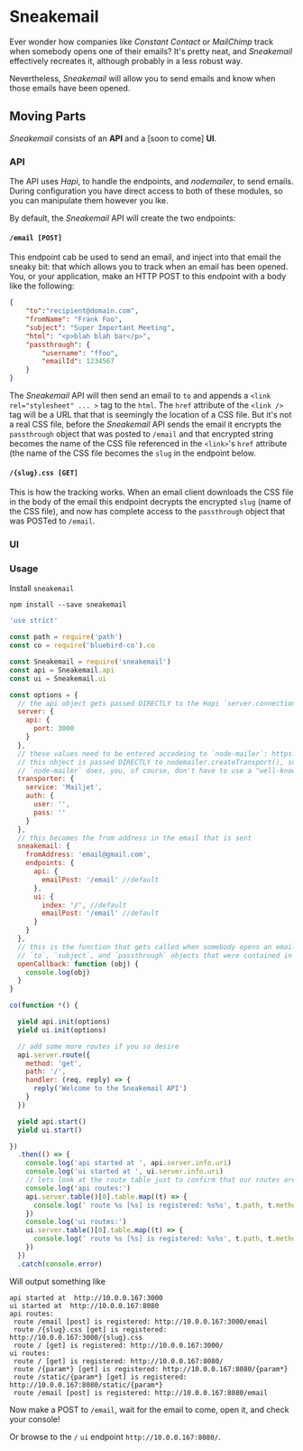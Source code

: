# Sneakemail

Ever wonder how companies like _Constant Contact_ or _MailChimp_ track when somebody opens one of their emails?  It's pretty neat, and _Sneakemail_ effectively recreates it, although probably in a less robust way.

Nevertheless, _Sneakemail_ will allow you to send emails and know when those emails have been opened.

## Moving Parts

_Sneakemail_ consists of an **API** and a [soon to come] **UI**.

### API

The API uses _Hapi_, to handle the endpoints, and _nodemailer_, to send emails.  During configuration you have direct access to both of these modules, so you can manipulate them however you lke.

By default, the _Sneakemail_ API will create the two endpoints:

#### `/email [POST]`
	
This endpoint cab be used to send an email, and inject into that email the sneaky bit: that which allows you to track when an email has been opened.  You, or your application, make an HTTP POST to this endpoint with a body like the following:

```json
{
	"to":"recipient@domain.com",
    "fromName": "Frank Foo",
    "subject": "Super Important Meeting",
    "html": "<p>blah blah bar</p>",
    "passthrough": {
    	"username": "ffoo",
        "emailId": 1234567
    }
}
```

The _Sneakemail_ API will then send an email to `to` and appends a `<link rel="stylesheet" ... >` tag to the `html`.  The `href` attribute of the `<link />` tag will be a URL that that is seemingly the location of a CSS file.  But it's not a real CSS file, before the _Sneakemail_ API sends the email it encrypts the `passthrough` object that was posted to `/email` and that encrypted string becomes the name of the CSS file referenced in the `<link>`'s `href` attribute (the name of the CSS file becomes the `slug` in the endpoint below.
    
#### `/{slug}.css [GET]`

This is how the tracking works.  When an email client downloads the CSS file in the body of the email this endpoint decrypts the encrypted `slug` (name of the CSS file), and now has complete access to the `passthrough` object that was POSTed to `/email`.

### UI

### Usage

Install `sneakemail`

```
npm install --save sneakemail
```

```javascript
'use strict'

const path = require('path')
const co = require('bluebird-co').co

const Sneakemail = require('sneakemail')
const api = Sneakemail.api
const ui = Sneakemail.ui

const options = {
  // the api object gets passed DIRECTLY to the Hapi `server.connection()` method
  server: {
    api: {
      port: 3000
    }
  },
  // these values need to be entered accodeing to `node-mailer`: https://nodemailer.com/smtp/well-known,
  // this object is passed DIRECTLY to nodemailer.createTransport(), so do whatever you like according to what
  // `node-mailer` does, you, of course, don't have to use a "well-known" service, as this example does
  transporter: {
    service: 'Mailjet',
    auth: {
      user: '',
      pass: ''
    }
  },
  // this becomes the from address in the email that is sent
  sneakemail: {
    fromAddress: 'email@gmail.com',
    endpoints: {
      api: {
        emailPost: '/email' //default
      },
      ui: {
        index: '/', //default
        emailPost: '/email' //default
      }
    }
  },
  // this is the function that gets called when somebody opens an email, its argument is an object that contains the
  // `to`, `subject`, and `passthrough` objects that were contained in the body of the HTTP POST to `/email`
  openCallback: function (obj) {
    console.log(obj)
  }
}

co(function *() {

  yield api.init(options)
  yield ui.init(options)

  // add some more routes if you so desire
  api.server.route({
    method: 'get',
    path: '/',
    handler: (req, reply) => {
      reply('Welcome to the Sneakemail API')
    }
  })

  yield api.start()
  yield ui.start()

})
  .then(() => {
    console.log('api started at ', api.server.info.uri)
    console.log('ui started at ', ui.server.info.uri)
    // lets look at the route table just to confirm that our routes are regisred
    console.log('api routes:')
    api.server.table()[0].table.map((t) => {
      console.log(' route %s [%s] is registered: %s%s', t.path, t.method, api.server.info.uri, t.path)
    })
    console.log('ui routes:')
    ui.server.table()[0].table.map((t) => {
      console.log(' route %s [%s] is registered: %s%s', t.path, t.method, ui.server.info.uri, t.path)
    })
  })
  .catch(console.error)
```

Will output something like

```
api started at  http://10.0.0.167:3000
ui started at  http://10.0.0.167:8080
api routes:
 route /email [post] is registered: http://10.0.0.167:3000/email
 route /{slug}.css [get] is registered: http://10.0.0.167:3000/{slug}.css
 route / [get] is registered: http://10.0.0.167:3000/
ui routes:
 route / [get] is registered: http://10.0.0.167:8080/
 route /{param*} [get] is registered: http://10.0.0.167:8080/{param*}
 route /static/{param*} [get] is registered: http://10.0.0.167:8080/static/{param*}
 route /email [post] is registered: http://10.0.0.167:8080/email
 ```

Now make a POST to `/email`, wait for the email to come, open it, and check your console!

Or browse to the `/` `ui` endpoint `http://10.0.0.167:8080/`.